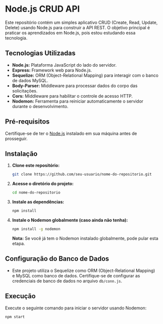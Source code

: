 # Node.js CRUD API

Este repositório contém um simples aplicativo CRUD (Create, Read, Update, Delete) usando Node.js para construir a API REST. O objetivo principal é praticar os aprendizados em Node.js, pois estou estudando essa tecnologia.

## Tecnologias Utilizadas

- **Node.js:** Plataforma JavaScript do lado do servidor.
- **Express:** Framework web para Node.js.
- **Sequelize:** ORM (Object-Relational Mapping) para interagir com o banco de dados MySQL.
- **Body-Parser:** Middleware para processar dados do corpo das solicitações.
- **Cors:** Middleware para habilitar o controle de acesso HTTP.
- **Nodemon:** Ferramenta para reiniciar automaticamente o servidor durante o desenvolvimento.

## Pré-requisitos

Certifique-se de ter o [Node.js](https://nodejs.org/) instalado em sua máquina antes de prosseguir.

## Instalação

1. **Clone este repositório:**

    ```bash
    git clone https://github.com/seu-usuario/nome-do-repositorio.git
    ```

2. **Acesse o diretório do projeto:**

    ```bash
    cd nome-do-repositorio
    ```

3. **Instale as dependências:**

    ```bash
    npm install
    ```

4. **Instale o Nodemon globalmente (caso ainda não tenha):**

    ```bash
    npm install -g nodemon
    ```

    **Nota:** Se você já tem o Nodemon instalado globalmente, pode pular esta etapa.

## Configuração do Banco de Dados

- Este projeto utiliza o Sequelize como ORM (Object-Relational Mapping) e MySQL como banco de dados. Certifique-se de configurar as credenciais de banco de dados no arquivo `db/conn.js`.

## Execução

Execute o seguinte comando para iniciar o servidor usando Nodemon:

```bash
npm start
